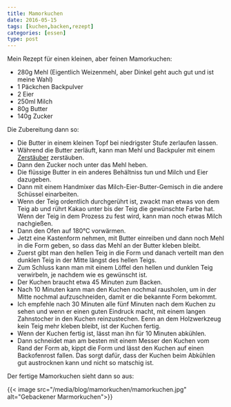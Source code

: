 ```yaml
---
title: Mamorkuchen
date: 2016-05-15
tags: [kuchen,backen,rezept]
categories: [essen]
type: post
---
```


Mein Rezept für einen kleinen, aber feinen Mamorkuchen:
 
 * 280g Mehl (Eigentlich Weizenmehl, aber Dinkel geht auch gut und ist meine Wahl)
 * 1 Päckchen Backpulver
 * 2 Eier
 * 250ml Milch
 * 80g Butter
 * 140g Zucker

Die Zubereitung dann so:

 * Die Butter in einem kleinen Topf bei niedrigster Stufe zerlaufen lassen.
 * Während die Butter zerläuft, kann man Mehl und Backpuler mit einem [Zerstäuber](http://www.amazon.de/gp/product/B000X2ZROE/ref=as_li_tl?ie=UTF8&camp=1638&creative=6742&creativeASIN=B000X2ZROE&linkCode=as2&tag=httpsdatenknm-21) zerstäuben.
 * Dann den Zucker noch unter das Mehl heben.
 * Die flüssige Butter in ein anderes Behältniss tun und Milch und Eier dazugeben.
 * Dann mit einem Handmixer das Milch-Eier-Butter-Gemisch in die andere Schüssel einarbeiten.
 * Wenn der Teig ordentlich durchgerührt ist, zwackt man etwas von dem Teig ab und rührt Kakao unter bis der Teig die gewünschte Farbe hat. Wenn der Teig in dem Prozess zu fest wird, kann man noch etwas Milch nachgießen.
 * Dann den Ofen auf 180°C vorwärmen. 
 * Jetzt eine Kastenform nehmen, mit Butter einreiben und dann noch Mehl in die Form geben, so dass das Mehl an der Butter kleben bleibt.
 * Zuerst gibt man den hellen Teig in die Form und danach verteilt man den dunklen Teig in der Mitte längst des hellen Teigs.
 * Zum Schluss kann man mit einem Löffel den hellen und dunklen Teig verwirbeln, je nachdem wie es gewünscht ist.
 * Der Kuchen braucht etwa 45 Minuten zum Backen. 
 * Nach 10 Minuten kann man den Kuchen nochmal rausholen, um in der Mitte nochmal aufzuschneiden, damit er die bekannte Form bekommt.
 * Ich empfehle nach 30 Minuten alle fünf Minuten nach dem Kuchen zu sehen und wenn er einen guten Eindruck macht, mit einem langen Zahnstocher in den Kuchen reinzustechen. Eenn an dem Holzwerkzeug kein Teig mehr kleben bleibt, ist der Kuchen fertig.
 * Wenn der Kuchen fertig ist, lässt man ihn für 10 Minuten abkühlen.
 * Dann schneidet man am besten mit einem Messer den Kuchen vom Rand der Form ab, kippt die Form und lässt den Kuchen auf einen Backofenrost fallen. Das sorgt dafür, dass der Kuchen beim Abkühlen gut austrocknen kann und nicht so matschig ist.
 
Der fertige Mamorkuchen sieht dann so aus:

{{< image src="/media/blog/mamorkuchen/mamorkuchen.jpg" alt="Gebackener Marmorkuchen">}}
